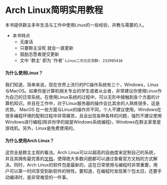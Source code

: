# Arch Linux简明实用教程 <!-- {docsify-ignore-all} -->

本书提供群主多年生活与工作中使用Linux的一些经验，并教与需要的人。

- 本书特点
    - 无废话 
    - 只要群主没死 就会一直更新
    - 鼓励志愿者提交更新
    - 文中 '群主' 即为 '作者' `Linux二次元交流群: 232995416`

#### 为什么使用Linux？
我们知道，简单来说，现在世界上流行的PC操作系统有三个，Windows，Linux与MacOS。如果你是计算机相关专业的学生或者从业者，非常建议你使用Linux作为自己的日常系统。在使用Linux系统的过程中，可以无形中接触到各个方面的计算机知识。并且在工作中，对于Linux服务器的操作会比其余的人熟练很多，这是优势。 MacOS 在一些方面与Linux的操作并不同，个人不建议使用。Windows在很多编程环境的配制过程中异常痛苦，且会出现各种各样的问题，强烈不建议使用Windows进行编程(除非你学的就是Windows系统编程)，Windows在群主家里是游戏机。另外，Linux是免费使用的。

#### 为什么使用Arch Linux？
这完全是群主主观的看法。Arch Linux可以以超高的自由度来定制自己的系统，并且其拥有最完善的[文档](https://wiki.archlinux.org/index.php/Main_page)，使得绝大多数问题都可以通过查看官方文档的方式解决。同时，Arch Linux的软件包是最新的，这在日常使用与编程时非常重要，用户可以第一时间享受到新软件的特性。要知道，在编程时发现某个包太旧，还要手动编译时，是非常难受的一件事。
